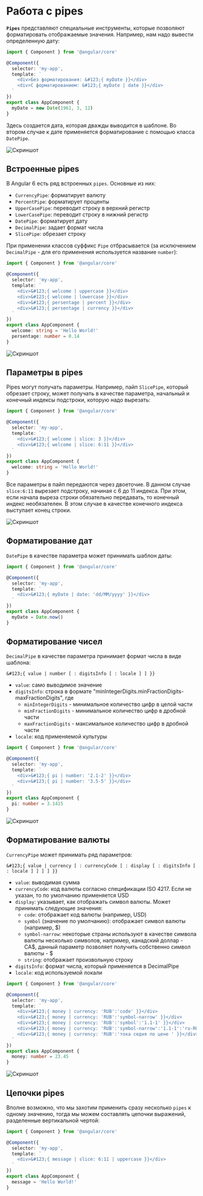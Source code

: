 # Работа с pipes

**`Pipes`** представляют специальные инструменты, которые позволяют форматировать отображаемые значения. Например, нам надо вывести определенную дату:

```typescript
import { Component } from '@angular/core'

@Component({
  selector: 'my-app',
  template: `
    <div>Без форматирования: &#123;{ myDate }}</div>
    <div>С форматированием: &#123;{ myDate | date }}</div>
  `
})
export class AppComponent {
  myDate = new Date(1961, 3, 12)
}
```

Здесь создается дата, которая дважды выводится в шаблоне. Во втором случае к дате применяется форматирование с помощью класса `DatePipe`.

![Скриншот](pipes-1.png)

## Встроенные pipes

В Angular 6 есть ряд встроенных `pipes`. Основные из них:

- `CurrencyPipe`: форматирует валюту
- `PercentPipe`: форматирует проценты
- `UpperCasePipe`: переводит строку в верхний регистр
- `LowerCasePipe`: переводит строку в нижний регистр
- `DatePipe`: форматирует дату
- `DecimalPipe`: задает формат числа
- `SlicePipe`: обрезает строку

При применении классов суффикс `Pipe` отбрасывается (за исключением `DecimalPipe` - для его применения используется название `number`):

```typescript
import { Component } from '@angular/core'

@Component({
  selector: 'my-app',
  template: `
    <div>&#123;{ welcome | uppercase }}</div>
    <div>&#123;{ welcome | lowercase }}</div>
    <div>&#123;{ persentage | percent }}</div>
    <div>&#123;{ persentage | currency }}</div>
  `
})
export class AppComponent {
  welcome: string = 'Hello World!'
  persentage: number = 0.14
}
```

![Скриншот](pipes-2.png)

## Параметры в pipes

Pipes могут получать параметры. Например, пайп `SlicePipe`, который обрезает строку, может получать в качестве параметра, начальный и конечный индексы подстроки, которую надо вырезать:

```typescript
import { Component } from '@angular/core'

@Component({
  selector: 'my-app',
  template: `
    <div>&#123;{ welcome | slice: 3 }}</div>
    <div>&#123;{ welcome | slice: 6:11 }}</div>
  `
})
export class AppComponent {
  welcome: string = 'Hello World!'
}
```

Все параметры в пайп передаются через двоеточие. В данном случае `slice:6:11` вырезает подстроку, начиная с 6 до 11 индекса. При этом, если начала выреза строки обязательно передавать, то конечный индекс необязателен. В этом случае в качестве конечного индекса выступает конец строки.

![Скриншот](pipes-3.png)

## Форматирование дат

`DatePipe` в качестве параметра может принимать шаблон даты:

```typescript
import { Component } from '@angular/core'

@Component({
  selector: 'my-app',
  template: `
    <div>&#123;{ myDate | date: 'dd/MM/yyyy' }}</div>
  `
})
export class AppComponent {
  myDate = Date.now()
}
```

## Форматирование чисел

`DecimalPipe` в качестве параметра принимает формат числа в виде шаблона:

```
&#123;{ value | number [ : digitsInfo [ : locale ] ] }}
```

- `value`: само выводимое значение
- `digitsInfo`: строка в формате "minIntegerDigits.minFractionDigits-maxFractionDigits", где
  - `minIntegerDigits` - минимальное количество цифр в целой части
  - `minFractionDigits` - минимальное количество цифр в дробной части
  - `maxFractionDigits` - максимальное количество цифр в дробной части
- `locale`: код применяемой культуры

```typescript
import { Component } from '@angular/core'

@Component({
  selector: 'my-app',
  template: `
    <div>&#123;{ pi | number: '2.1-2' }}</div>
    <div>&#123;{ pi | number: '3.5-5' }}</div>
  `
})
export class AppComponent {
  pi: number = 3.1415
}
```

![Скриншот](pipes-4.png)

## Форматирование валюты

`CurrencyPipe` может принимать ряд параметров:

```
&#123;{ value | currency [ : currencyCode [ : display [ : digitsInfo [ : locale ] ] ] ] }}
```

- `value`: выводимая сумма
- `currencyCode`: код валюты согласно спецификации ISO 4217. Если не указан, то по умолчанию применяется USD
- `display`: указывает, как отображать символ валюты. Может принимать следующие значения:
  - `code`: отображает код валюты (например, USD)
  - `symbol` (значение по умолчанию): отображает символ валюты (например, \$)
  - `symbol-narrow`: некоторые страны используют в качестве символа валюты несколько символов, например, канадский доллар - CA$, данный параметр позволяет получить собственно символ валюты - $
  - `string`: отображает произвольную строку
- `digitsInfo`: формат числа, который применяется в DecimalPipe
- `locale`: код используемой локали

```typescript
import { Component } from '@angular/core'

@Component({
  selector: 'my-app',
  template: `
    <div>&#123;{ money | currency: 'RUB':'code' }}</div>
    <div>&#123;{ money | currency: 'RUB':'symbol-narrow' }}</div>
    <div>&#123;{ money | currency: 'RUB':'symbol':'1.1-1' }}</div>
    <div>&#123;{ money | currency: 'RUB':'symbol-narrow':'1.1-1':'ru-RU' }}</div>
    <div>&#123;{ money | currency: 'RUB':'тока седня по цене ' }}</div>
  `
})
export class AppComponent {
  money: number = 23.45
}
```

![Скриншот](pipes-5.png)

## Цепочки pipes

Вполне возможно, что мы захотим применить сразу несколько `pipes` к одному значению, тогда мы можем составлять цепочки выражений, разделенные вертикальной чертой:

```typescript
import { Component } from '@angular/core'

@Component({
  selector: 'my-app',
  template: `
    <div>&#123;{ message | slice: 6:11 | uppercase }}</div>
  `
})
export class AppComponent {
  message = 'Hello World!'
}
```
